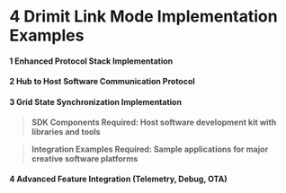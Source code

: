 # 4 Drimit Link Mode Implementation Examples


#### 1 Enhanced Protocol Stack Implementation


#### 2 Hub to Host Software Communication Protocol


#### 3 Grid State Synchronization Implementation


> **SDK Components Required: Host software development kit with libraries and tools**


> **Integration Examples Required: Sample applications for major creative software platforms**


#### 4 Advanced Feature Integration (Telemetry, Debug, OTA)

